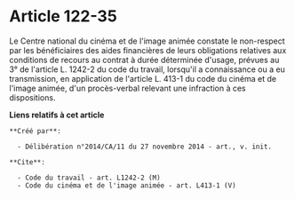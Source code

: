 # Article 122-35

Le Centre national du cinéma et de l'image animée constate le non-respect par les bénéficiaires des aides financières de
leurs obligations relatives aux conditions de recours au contrat à durée déterminée d'usage, prévues au 3° de l'article L.
1242-2 du code du travail, lorsqu'il a connaissance ou a eu transmission, en application de l'article L. 413-1 du code du
cinéma et de l'image animée, d'un procès-verbal relevant une infraction à ces dispositions.

**Liens relatifs à cet article**

	**Créé par**:

	  - Délibération n°2014/CA/11 du 27 novembre 2014 - art., v. init.

	**Cite**:

	  - Code du travail - art. L1242-2 (M)
	  - Code du cinéma et de l'image animée - art. L413-1 (V)
